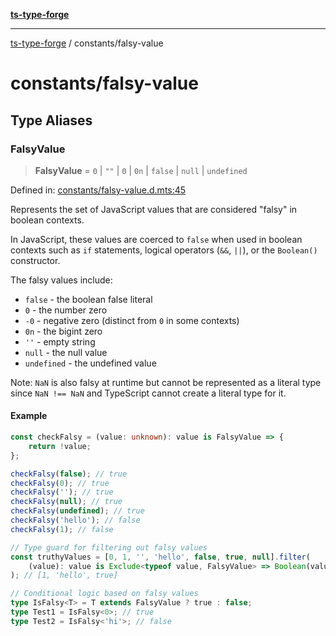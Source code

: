 [**ts-type-forge**](../README.md)

---

[ts-type-forge](../README.md) / constants/falsy-value

# constants/falsy-value

## Type Aliases

### FalsyValue

> **FalsyValue** = `0` \| `""` \| `0` \| `0n` \| `false` \| `null` \| `undefined`

Defined in: [constants/falsy-value.d.mts:45](https://github.com/noshiro-pf/ts-type-forge/blob/main/src/constants/falsy-value.d.mts#L45)

Represents the set of JavaScript values that are considered "falsy" in boolean contexts.

In JavaScript, these values are coerced to `false` when used in boolean contexts
such as `if` statements, logical operators (`&&`, `||`), or the `Boolean()` constructor.

The falsy values include:

- `false` - the boolean false literal
- `0` - the number zero
- `-0` - negative zero (distinct from `0` in some contexts)
- `0n` - the bigint zero
- `''` - empty string
- `null` - the null value
- `undefined` - the undefined value

Note: `NaN` is also falsy at runtime but cannot be represented as a literal type
since `NaN !== NaN` and TypeScript cannot create a literal type for it.

#### Example

```ts
const checkFalsy = (value: unknown): value is FalsyValue => {
    return !value;
};

checkFalsy(false); // true
checkFalsy(0); // true
checkFalsy(''); // true
checkFalsy(null); // true
checkFalsy(undefined); // true
checkFalsy('hello'); // false
checkFalsy(1); // false

// Type guard for filtering out falsy values
const truthyValues = [0, 1, '', 'hello', false, true, null].filter(
    (value): value is Exclude<typeof value, FalsyValue> => Boolean(value),
); // [1, 'hello', true]

// Conditional logic based on falsy values
type IsFalsy<T> = T extends FalsyValue ? true : false;
type Test1 = IsFalsy<0>; // true
type Test2 = IsFalsy<'hi'>; // false
```
